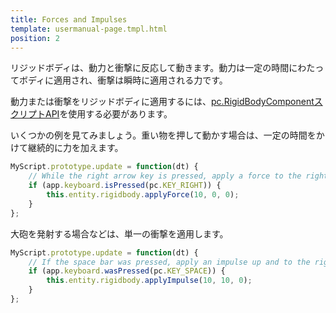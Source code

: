 ```yaml
---
title: Forces and Impulses
template: usermanual-page.tmpl.html
position: 2
---
```


リジッドボディは、動力と衝撃に反応して動きます。動力は一定の時間にわたってボディに適用され、衝撃は瞬時に適用される力です。

動力または衝撃をリジッドボディに適用するには、[pc.RigidBodyComponentスクリプトAPI][1]を使用する必要があります。

いくつかの例を見てみましょう。重い物を押して動かす場合は、一定の時間をかけて継続的に力を加えます。

```javascript
MyScript.prototype.update = function(dt) {
    // While the right arrow key is pressed, apply a force to the right
    if (app.keyboard.isPressed(pc.KEY_RIGHT)) {
        this.entity.rigidbody.applyForce(10, 0, 0);
    }
};
```

大砲を発射する場合などは、単一の衝撃を適用します。

```javascript
MyScript.prototype.update = function(dt) {
    // If the space bar was pressed, apply an impulse up and to the right
    if (app.keyboard.wasPressed(pc.KEY_SPACE)) {
        this.entity.rigidbody.applyImpulse(10, 10, 0);
    }
};
```

[1]: /api/pc.RigidBodyComponent.html

